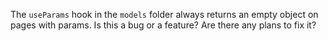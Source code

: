 The `useParams` hook in the `models` folder always returns an empty object on pages with params. Is this a bug or a feature? Are there any plans to fix it?
